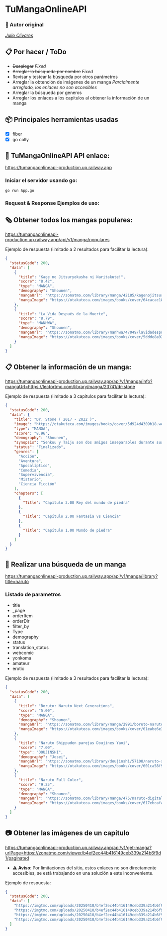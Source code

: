 # TuMangaOnlineAPI
### **:robot: Autor original**
[_*Julio Olivares*_](https://github.com/julioolivares90)

## **:clipboard: Por hacer / ToDo**
- ~~Desplegar~~ *Fixed*
- ~~Arreglar la búsqueda por nombre~~ *Fixed*
- Revisar y testear la búsqueda por otros parámetros
- Arreglar la obtención de imágenes de un manga *Parcialmente arreglado, los enlaces no son accesibles*
- Arreglar la búsqueda por generos
- Arreglar los enlaces a los capitulos al obtener la información de un manga

## **:package: Principales herramientas usadas**

- [x] fiber
- [x] go colly

## :rocket: TuMangaOnlineAPI API enlace:
https://tumangaonlineapi-production.up.railway.app

### Iniciar el servidor usando go:

```
go run App.go
```

### Request & Response Ejemplos de uso:

## 🗞️ Obtener todos los mangas populares:
https://tumangaonlineapi-production.up.railway.app/api/v1/manga/populares

Ejemplo de respuesta (limitado a 2 resultados para facilitar la lectura):
```json
{
  "statusCode": 200,
  "data": [
    {
      "title": "Kage no Jitsuryokusha ni Naritakute!",
      "score": "8.42",
      "type": "MANGA",
      "demography": "Shounen",
      "mangaUrl": "https://zonatmo.com/library/manga/42185/kagenojitsuryokushaninaritakute",
      "mangaImage": "https://otakuteca.com/images/books/cover/64cacac18e007.webp"
    },
    {
      "title": "La Vida Después de la Muerte",
      "score": "8.79",
      "type": "MANHWA",
      "demography": "Shounen",
      "mangaUrl": "https://zonatmo.com/library/manhwa/47049/lavidadespuesdelamuerte",
      "mangaImage": "https://otakuteca.com/images/books/cover/5ddde8a92558c.webp"
    }
  ]
}
```

## 📋 Obtener la información de un manga:
https://tumangaonlineapi-production.up.railway.app/api/v1/manga/info?mangaUrl=https://lectortmo.com/library/manga/23741/dr-stone

Ejemplo de respuesta (limitado a 3 capítulos para facilitar la lectura):
```json
{
  "statusCode": 200,
  "data": {
    "title": "Dr. Stone ( 2017 - 2022 )",
    "image": "https://otakuteca.com/images/books/cover/5d924d4309b18.webp",
    "type": "MANGA",
    "score": "8.96",
    "demography": "Shounen",
    "synopsis": "Senkuu y Taiju son dos amigos inseparables durante sus años de preparatoria: el primero, un prodigio de la química, y el segundo, un grandullón musculoso de gran corazón, aunque no precisamente brillante. Cinco años después, cuando Taiju decide declararle su amor a Yuzuriha, un suceso inimaginable sacude la Tierra: un cataclismo transforma a la humanidad en piedra. Ahora, en un mundo postapocalíptico, ambos deberán combinar la astucia científica de Senkuu y la determinación inquebrantable de Taiju para luchar por la supervivencia y, quizá, devolver la vida a un planeta petrificado.",
    "status": "Finalizado",
    "genres": [
      "Acción",
      "Aventura",
      "Apocalíptico",
      "Comedia",
      "Supervivencia",
      "Misterio",
      "Ciencia Ficción"
    ],
    "chapters": [
      {
        "Title": "Capítulo 3.00 Rey del mundo de piedra"
      },
      {
        "Title": "Capítulo 2.00 Fantasia vs Ciencia"
      },
      {
        "Title": "Capítulo 1.00 Mundo de piedra"
      }
    ]
  }
}
```
## 🔎 Realizar una búsqueda de un manga
https://tumangaonlineapi-production.up.railway.app/api/v1/manga/library?title=naruto

### Listado de parametros 
- title
- _page
- orderItem
- orderDir
- filter_by
- Type
- demography
- status
- translation_status
- webcomic
- yonkoma
- amateur
- erotic

Ejemplo de respuesta (limitado a 3 resultados para facilitar la lectura):
```json
{
  "statusCode": 200,
  "data": [
    {
      "title": "Boruto: Naruto Next Generations",
      "score": "5.00",
      "type": "MANGA",
      "demography": "Shounen",
      "mangaUrl": "https://zonatmo.com/library/manga/2991/boruto-naruto-next-generations",
      "mangaImage": "https://otakuteca.com/images/books/cover/61eabe6e3934b.webp"
    },
    {
      "title": "Naruto Shippuden parejas Doujines Yaoi",
      "score": "7.00",
      "type": "DOUJINSHI",
      "demography": "Josei",
      "mangaUrl": "https://zonatmo.com/library/doujinshi/57108/naruto-shippuden-parejas-doujines-yaoi",
      "mangaImage": "https://otakuteca.com/images/books/cover/601ca58f9692d.webp"
    },
    {
      "title": "Naruto Full Color",
      "score": "9.25",
      "type": "MANGA",
      "demography": "Shounen",
      "mangaUrl": "https://zonatmo.com/library/manga/475/naruto-digital-colored-comics",
      "mangaImage": "https://otakuteca.com/images/books/cover/617ebcafa0486.webp"
    }
  ]
}
```
## 📷 Obtener las imágenes de un capitulo
https://tumangaonlineapi-production.up.railway.app/api/v1/get-manga?urlPage=https://zonatmo.com/viewer/b4ef2ec44b416149ceb339a214b6f9d1/paginated
  
- ⚠️ **Aviso**: Por limitaciones del sitio, estos enlaces no son directamente accesibles, se está trabajando en una solución a este inconveniente.

Ejemplo de respuesta:
```json
{
  "statusCode": 200,
  "data": [
    "https://imgtmo.com/uploads/20250410/b4ef2ec44b416149ceb339a214b6f9d1/331e9b0f.webp",
    "https://imgtmo.com/uploads/20250410/b4ef2ec44b416149ceb339a214b6f9d1/1f05ef82.webp",
    "https://imgtmo.com/uploads/20250410/b4ef2ec44b416149ceb339a214b6f9d1/f60548be.webp",
    "https://imgtmo.com/uploads/20250410/b4ef2ec44b416149ceb339a214b6f9d1/d3f175cb.webp"
  ]
}
```
